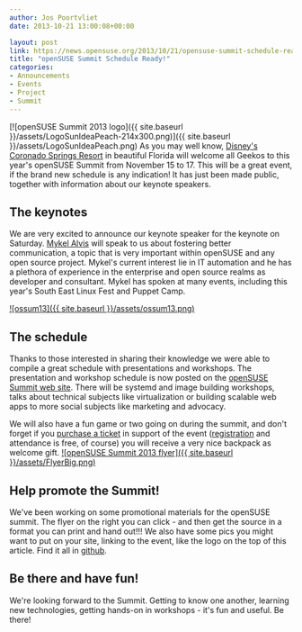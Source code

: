 ```yaml
---
author: Jos Poortvliet
date: 2013-10-21 13:00:08+00:00

layout: post
link: https://news.opensuse.org/2013/10/21/opensuse-summit-schedule-ready/
title: "openSUSE Summit Schedule Ready!"
categories:
- Announcements
- Events
- Project
- Summit
---
```

[![openSUSE Summit 2013 logo]({{ site.baseurl }}/assets/LogoSunIdeaPeach-214x300.png)]({{ site.baseurl }}/assets/LogoSunIdeaPeach.png)
As you may well know, [Disney's Coronado Springs Resort](http://summit.opensuse.org/#location) in beautiful Florida will welcome all Geekos to this year's openSUSE Summit from November 15 to 17. This will be a great event, if the brand new schedule is any indication! It has just been made public, together with information about our keynote speakers.<!-- more -->



## The keynotes


We are very excited to announce our keynote speaker for the keynote on Saturday. [Mykel Alvis](https://plus.google.com/117207740852943355900/posts) will speak to us about fostering better communication, a topic that is very important within openSUSE and any open source project. Mykel's current interest lie in IT automation and he has a plethora of experience in the enterprise and open source realms as developer and consultant. Mykel has spoken at many events, including this year's South East Linux Fest and Puppet Camp.

[![ossum13]({{ site.baseurl }}/assets/ossum13.png)](http://summit.opensuse.org/)



## The schedule


Thanks to those interested in sharing their knowledge we were able to compile a great schedule with presentations and workshops. The presentation and workshop schedule is now posted on the [openSUSE Summit web site](http://summit.opensuse.org/#program). There will be systemd and image building workshops, talks about technical subjects like virtualization or building scalable web apps to more social subjects like marketing and advocacy.

We will also have a fun game or two going on during the summit, and don't forget if you [purchase a ticket](https://buy.suse.com/store/suse/en_US/buy/productID.264835100) in support of the event ([registration](https://conference.opensuse.org/osem/conference/summit13/register) and attendance is free, of course) you will receive a very nice backpack as welcome gift.
[![openSUSE Summit 2013 flyer]({{ site.baseurl }}/assets/FlyerBig.png)](https://github.com/openSUSE/artwork/tree/master/Marketing%20Materials/Events/openSUSE%20Summit/Summit%202013/Flyers)


## Help promote the Summit!


We've been working on some promotional materials for the openSUSE summit. The flyer on the right you can click - and then get the source in a format you can print and hand out!!! We also have some pics you might want to put on your site, linking to the event, like the logo on the top of this article. Find it all in [github](https://github.com/openSUSE/artwork/tree/master/Marketing%20Materials/Events/openSUSE%20Summit/Summit%202013).



## Be there and have fun!


We're looking forward to the Summit. Getting to know one another, learning new technologies, getting hands-on in workshops - it's fun and useful. Be there!
		
